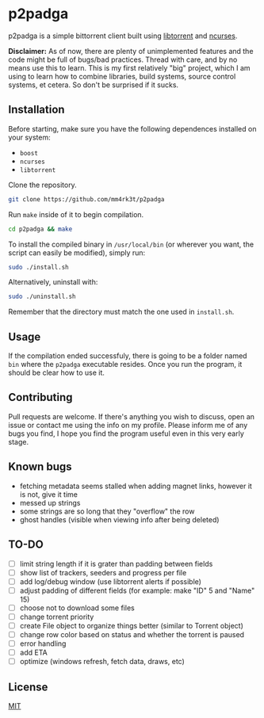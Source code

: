 # p2padga

p2padga is a simple bittorrent client built using [libtorrent](https://github.com/arvidn/libtorrent) and [ncurses](https://github.com/mirror/ncurses).

**Disclaimer:** As of now, there are plenty of unimplemented features and the code might be full of bugs/bad practices. Thread with care, and by no means use this to learn. This is my first relatively "big" project, which I am using to learn how to combine libraries, build systems, source control systems, et cetera. So don't be surprised if it sucks.

## Installation

Before starting, make sure you have the following dependences installed on your system:

- `boost`
- `ncurses`
- `libtorrent`
 
Clone the repository.

```bash
git clone https://github.com/mm4rk3t/p2padga
```
Run `make` inside of it to begin compilation.

```bash
cd p2padga && make
```

To install the compiled binary in `/usr/local/bin` (or wherever you want, the script can easily be modified), simply run:
```bash
sudo ./install.sh
```

Alternatively, uninstall with:
```bash
sudo ./uninstall.sh
```
Remember that the directory must match the one used in `install.sh`.

## Usage
If the compilation ended successfuly, there is going to be a folder named `bin` where the `p2padga` executable resides. Once you run the program, it should be clear how to use it. 


## Contributing
Pull requests are welcome. If there's anything you wish to discuss, open an issue or contact me using the info on my profile. Please inform me of any bugs you find, I hope you find the program useful even in this very early stage.

## Known bugs
- fetching metadata seems stalled when adding magnet links, however it is not, give it time
- messed up strings
- some strings are so long that they "overflow" the row
- ghost handles (visible when viewing info after being deleted)

## TO-DO
- [ ] limit string length if it is grater than padding between fields
- [ ] show list of trackers, seeders and progress per file
- [ ] add log/debug window (use libtorrent alerts if possible)
- [ ] adjust padding of different fields (for example: make "ID" 5 and "Name" 15)
- [ ] choose not to download some files
- [ ] change torrent priority
- [ ] create File object to organize things better (similar to Torrent object)
- [ ] change row color based on status and whether the torrent is paused
- [ ] error handling
- [ ] add ETA
- [ ] optimize (windows refresh, fetch data, draws, etc)

## License
[MIT](https://choosealicense.com/licenses/mit/)
